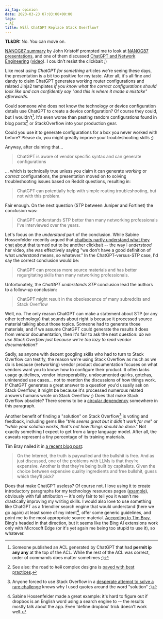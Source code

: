 ```yaml
---
ai_tag: opinion
date: 2023-03-23 07:03:00+00:00
tags:
- AI
title: Will ChatGPT Replace Stack Overflow?
---
```

**TL&DR:** No. You can move on.

[NANOG87 summary](https://dataplane.org/jtk/blog/2023/02/nanog87/) by John Kristoff prompted me to look at [NANOG87 presentations](https://www.nanog.org/events/nanog-87/agenda/), and one of them discussed [ChatGPT and Network Engineering](https://storage.googleapis.com/site-media-prod/meetings/NANOG87/4699/20230214_Starr_Chatgpt_And_Networking_v1.pdf) ([video](https://youtu.be/stzPJspkUUs)). I couldn't resist the clickbait ;)

Like most _using ChatGPT for something_ articles we're seeing these days, the presentation is a bit too positive for my taste. After all, it's all fine and dandy to claim ChatGPT generates working router configurations and related Jinja2 templates *if you know what the correct configurations should look like and can confidently say "and this is where it made a mistake" afterwards.*
<!--more-->
Could someone who does not know the technology or device configuration details use ChatGPT to create a device configuration? Of course they could, but I wouldn't[^ACL]. It's even worse than pasting random configurations found in blog posts[^RC] or StackOverflow into your production gear.

[^RC]: See also: the road to ~~hell~~ complex designs is [paved with best practices](/2011/08/road-to-complex-designs-is-paved-with.html).

Could you use it to generate configurations for a box you never worked with before? Please do, you might greatly improve your troubleshooting skills ;)

[^ACL]: Someone published an ACL generated by ChatGPT that had **permit ip any any** at the top of the ACL. While the rest of the ACL was correct, order of commands does matter sometimes ;)

Anyway, after claiming that...

> ChatGPT is aware of vendor specific syntax and can generate configurations

... which is technically true unless you claim it can generate _working_ or _correct_ configurations, the presentation moved on to solving troubleshooting issues based on Reddit questions, resulting in:

> ChatGPT can potentially help with simple routing troubleshooting, but not with this problem.

Fair enough. On the next question (STP between Juniper and Fortinet) the conclusion was:

> ChatGPT understands STP better than many networking professionals I’ve interviewed over the years.

Let's focus on the _understand_ part of the conclusion. While Sabine Hossenfelder recently argued that [chatbots partly understand what they chat about](https://backreaction.blogspot.com/2023/03/i-believe-chatbots-partly-understand.html) that turned out to be another clickbait -- the way I _understood_ her video, she was effectively saying "we don't have a good definition of what _understand_ means, so whatever." In the ChatGPT-versus-STP case, I'd say the correct conclusion would be:

> ChatGPT can process more source materials and has better regurgitating skills than many networking professionals.

Unfortunately, the _ChatGPT understands STP_ conclusion lead the authors to a follow-up conclusion:

> ChatGPT might result in the obsolescence of many subreddits and Stack Overflow

Well, no. The only reason ChatGPT can make a statement about STP (or any other technology) that sounds about right is because it processed source material talking about those topics. Someone had to generate those materials, and if we assume ChatGPT could generate the results it does from vendor documentation, then it's fair to ask the next question: _do we use Stack Overflow just because we're too lazy to read vendor documentation?_

Sadly, as anyone with decent googling skills who had to turn to Stack Overflow can testify, the reason we're using Stack Overflow as much as we do is because (networking) vendor product documentation focuses on what vendors want you to know: how to configure their product. It often lacks usage guidelines, vendor interoperability, undocumented quirks, gotchas, unintended use cases... not to mention the discussions of how things work. If ChatGPT generates a great answer to a question you'd usually ask on Stack Overflow, it might be because it's processed numerous related answers humans wrote on Stack Overflow ;) Does that make Stack Overflow obsolete? There seems to be a [circular dependency](/2021/10/circular-dependencies-considered-harmful.html) somewhere in this paragraph.

Another benefit of finding a "solution" on Stack Overflow[^SO] is voting and feedback, including gems like "_this seems great but it didn't work for me_" or "_while your solution works, that's not how things should be done_." Not exactly something I expect to get from a large language model. After all, the caveats represent a tiny percentage of its training materials.

[^SO]: Anyone forced to use Stack Overflow in a [desperate attempt to solve a rare challenge](https://xkcd.com/979/) knows why I used quotes around the word "solution" ;)

Tim Bray nailed it in [a recent blog post](https://www.tbray.org/ongoing/When/202x/2023/03/14/Binging):

> On the Internet, the truth is paywalled and the bullshit is free. And as just discussed, one of the problems with LLMs is that they’re expensive. Another is that they’re being built by capitalists. Given the choice between expensive quality ingredients and free bullshit, guess which they’ll pick?

Does that make ChatGPT useless? Of course not. I love using it to create introductory paragraphs for my technology resources pages ([example](/series/cicd.html)), obviously with full attribution -- it's only fair to tell you it wasn't me drastically improving my writing skills. I would also love to use something like ChatGPT as a friendlier search engine that would understand (here we go again) at least some of my intent[^DB], offer some generic guidelines, and point me to the most appropriate source material. [According to Tim Bray](https://www.tbray.org/ongoing/When/202x/2023/03/14/Binging), Bing's headed in that direction, but it seems like the Bing AI extensions work only with Microsoft Edge (or it's yet again me being too stupid to use it), so whatever.

[^DB]: Sabine Hossenfelder made a great example: it's hard to figure out if dropbox is an English word using a search engine to  -- the results mostly talk about the app. Even 'define:dropbox' trick doesn't work well.